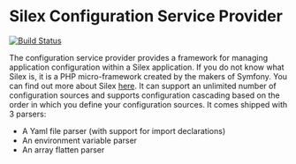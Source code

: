 # Silex Configuration Service Provider
[![Build Status](https://travis-ci.org/kabudu/silex-config-service-provider.svg)](https://travis-ci.org/kabudu/silex-config-service-provider)

The configuration service provider provides a framework for managing application configuration within a Silex application. If you do not know what Silex is, it is a PHP micro-framework created by the makers of Symfony. You can find out more about Silex [here](http://silex.sensiolabs.org/).
It can support an unlimited number of configuration sources and supports configuration cascading based on the order in which you define your configuration sources. It comes shipped with 3 parsers:

* A Yaml file parser (with support for import declarations)
* An environment variable parser
* An array flatten parser